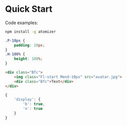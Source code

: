 # Quick Start

Code examples:

```bash
npm install -g atomizer
```

```css
.P-10px {
    padding: 10px;
}
.H-100% {
    height: 100%;
}
```

```html
<div class="Bfc">
    <img class="Fl-start Mend-10px" src="avatar.jpg">
    <div class="Bfc">Text</div>
</div>
```

```js
{
    'display': {
        'b': true,
        'n': true
    }
}
```
